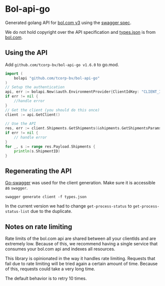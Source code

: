 # Bol-api-go
Generated golang API for [bol.com v3](https://api.bol.com/retailer/public/redoc/v3) using the [swagger spec](https://api.bol.com/retailer/public/apispec/v3).

We do not hold copyright over the API specification and [types.json](types.json) is from [bol.com](https://api.bol.com/retailer/public/apispec/v3).

## Using the API
Add `github.com/tcorp-bv/bol-api-go v1.6.0` to go.mod.

```go
import (
    bolapi "github.com/tcorp-bv/bol-api-go"
)
// Setup the authentication
api, err := bolapi.New(&auth.EnvironmentProvider{ClientIdKey: "CLIENT_ID", ClientSecretKey: "CLIENT_SECRET"})
if err != nil {
	//handle error
}
// Get the client (you should do this once)
client := api.GetClient()
	
// Use the API
res, err := client.Shipments.GetShipments(&shipments.GetShipmentsParams{Context:context.Background()})
if err != nil {
	// handle error
}
for _, s := range res.Payload.Shipments {
	println(s.ShipmentID)
}
```


## Regenerating the API
[Go-swagger](https://github.com/go-swagger/go-swagger) was used for the client generation. Make sure it is accessible as `swagger`.
```shell script
swagger generate client -f types.json
```

In the current version we had to change `get-process-status` to `get-process-status-list` due to the duplicate.

## Notes on rate limiting
Rate limits of the bol.com api are shared between all your clientIds and are extremely low.
Because of this, we recommend having a single service that consumes your bol.com api and indexes all resources.

This library is opinionated in the way it handles rate limiting.
Requests that fail due to rate limiting will be tried again a certain amount of time.
Because of this, requests could take a very long time. 

The default behavior is to retry 10 times.